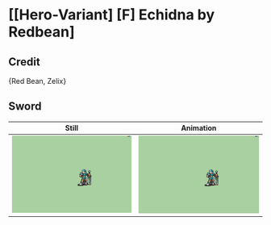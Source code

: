 # [\[Hero-Variant\] \[F\] Echidna by Redbean]

## Credit

{Red Bean, Zelix}
	
## Sword

| Still | Animation |
| :---: | :-------: |
| ![Sword still](./Sword_000.png) | ![Sword animation](./Sword.gif) |
